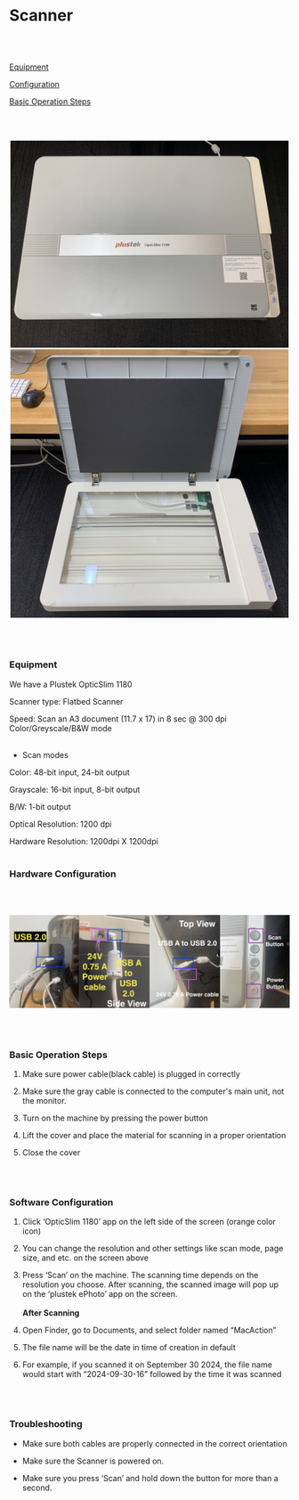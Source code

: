 # Scanner
<br><br> 

[Equipment](#Equipment)

[Configuration](#Configuration)

[Basic Operation Steps](#Basic-Operation-Steps)

<br><br> 

 <div align="center">
 <img src="scanner1.jpg" alt="scanner" width="500" al/>
 </div>
 
  <div align="center">
 <img src="scanner2.jpg" alt="scanner" width="500" al/>
 </div>

<br><br> 
### **Equipment**

We have a Plustek OpticSlim 1180 

Scanner type: Flatbed Scanner

Speed: Scan an A3 document (11.7 x 17) in 8 sec @ 300 dpi Color/Greyscale/B&W mode
<br><br> 

* Scan modes

Color: 48-bit input, 24-bit output

Grayscale: 16-bit input, 8-bit output

B/W: 1-bit output

Optical Resolution: 1200 dpi

Hardware Resolution: 1200dpi X 1200dpi
<br><br> 

### **Hardware Configuration**
<br><br> 

 <div align="center">
 <img src="config.png" alt="config" width="700" al/>
 </div>

<br><br> 
### **Basic Operation Steps**

1. Make sure power cable(black cable) is plugged in correctly

2. Make sure the gray cable is connected to the computer's main unit, not the monitor.

3. Turn on the machine by pressing the power button

4. Lift the cover and place the material for scanning in a proper orientation

5. Close the cover 

<br><br>

### **Software Configuration**

1. Click ‘OpticSlim 1180’ app on the left side of the screen (orange color icon)

2. You can change the resolution and other settings like scan mode, page size, and etc. on the screen above 

3. Press ‘Scan’ on the machine. The scanning time depends on the resolution you choose. After scanning, the scanned image will pop up on the ‘plustek ePhoto’ app on the screen.
<br><br>
**After Scanning**

1. Open Finder, go to Documents, and select folder named “MacAction”

2. The file name will be the date in time of creation in default

3. For example, if you scanned it on September 30 2024, the file name would start with “2024-09-30-16” followed by the time it was scanned


<br><br> 

### **Troubleshooting**

* Make sure both cables are properly connected in the correct orientation

* Make sure the Scanner is powered on.

* Make sure you press ‘Scan’ and hold down the button for more than a second.
